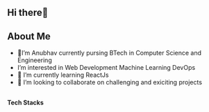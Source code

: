 **Hi there**👋
---

**About Me**
---

- 👀I’m Anubhav currently pursing BTech in Computer Science and Engineering
- I’m interested in Web Development Machine Learning DevOps 
- 🌱 I’m currently learning ReactJs
- 💞️ I’m looking to collaborate on challenging and exiciting projects
 ##
**Tech Stacks**



